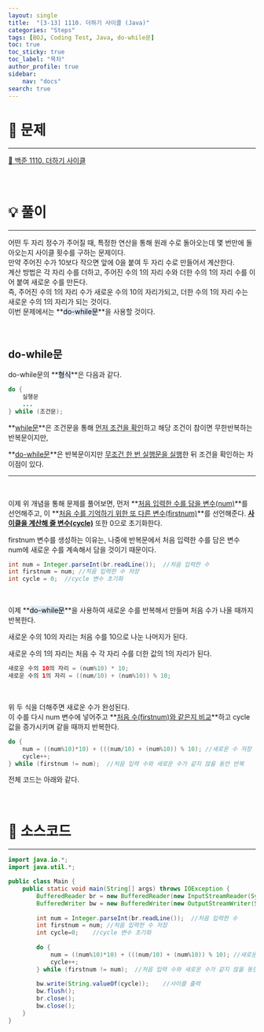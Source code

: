 ```yaml
---
layout: single
title:  "[3-13] 1110. 더하기 사이클 (Java)"
categories: "Steps" 
tags: [BOJ, Coding Test, Java, do-while문]
toc: true
toc_sticky: true
toc_label: "목차"
author_profile: true
sidebar:
    nav: "docs"
search: true
---
```


# 🔎 문제
<hr/>

[🔗 백준 1110. 더하기 사이클](https://www.acmicpc.net/problem/1110)
<br/><br/><br/>

# 💡 풀이
<hr/>

어떤 두 자리 정수가 주어질 때, 특정한 연산을 통해 원래 수로 돌아오는데 몇 번만에 돌아오는지 사이클 횟수를 구하는 문제이다.<br>
만약 주어진 수가 10보다 작으면 앞에 0을 붙여 두 자리 수로 만들어서 계산한다.<br>
계산 방법은 각 자리 수를 더하고, 주어진 수의 1의 자리 수와 더한 수의 1의 자리 수를 이어 붙여 새로운 수를 만든다.<br>
즉, 주어진 수의 1의 자리 수가 새로운 수의 10의 자리가되고, 더한 수의 1의 자리 수는 새로운 수의 1의 자리가 되는 것이다.<br>
이번 문제에서는 **<mark style='background-color: #E1EAF3'>do-while문</mark>**을 사용할 것이다.

<br>

## do-while문

do-while문의 **<mark style='background-color: #E1EAF3'>형식</mark>**은 다음과 같다.

```java
do {
    실행문
    ...
} while (조건문);
```

**<u>while문</u>**은 조건문을 통해 <u>먼저 조건을 확인</u>하고 해당 조건이 참이면 무한반복하는 반복문이지만, 

**<u>do-while문</u>**은 반복문이지만 <u>무조건 한 번 실행문을 실행</u>한 뒤 조건을 확인하는 차이점이 있다.

<hr>
<br>

이제 위 개념을 통해 문제를 풀어보면, 먼저 **<u>처음 입력한 수를 담을 변수(num)</u>**를 선언해주고, 이 **<u>처음 수를 기억하기 위한 또 다른 변수(firstnum)</u>**를 선언해준다. **<u>사이클을 계산해 줄 변수(cycle)</u>** 또한 0으로 초기화한다.

firstnum 변수를 생성하는 이유는, 나중에 반복문에서 처음 입력한 수를 담은 변수 num에 새로운 수를 계속해서 담을 것이기 때문이다.

```java
int num = Integer.parseInt(br.readLine());  //처음 입력한 수
int firstnum = num; //처음 입력한 수 저장
int cycle = 0;  //cycle 변수 초기화
```

<br>

이제 **<mark style='background-color: #E1EAF3'>do-while문</mark>**을 사용하여 새로운 수를 반복해서 만들며 처음 수가 나올 때까지 반복한다.

새로운 수의 10의 자리는 처음 수를 10으로 나눈 나머지가 된다.

새로운 수의 1의 자리는 처음 수 각 자리 수를 더한 값의 1의 자리가 된다.

```java
새로운 수의 10의 자리 = (num%10) * 10;
새로운 수의 1의 자리 = ((num/10) + (num%10)) % 10;
```

<br>

위 두 식을 더해주면 새로운 수가 완성된다.<br>
이 수를 다시 num 변수에 넣어주고 **<u>처음 수(firstnum)와 같은지 비교</u>**하고 cycle값을 증가시키며 같을 때까지 반복한다.

```java
do {
    num = ((num%10)*10) + (((num/10) + (num%10)) % 10); //새로운 수 저장
    cycle++;
} while (firstnum != num);  //처음 입력 수와 새로운 수가 같지 않을 동안 반복
```

전체 코드는 아래와 같다.
<br/><br/><br/>

# 📃 소스코드
<hr/>

```java
import java.io.*;
import java.util.*;

public class Main {
    public static void main(String[] args) throws IOException {
    	BufferedReader br = new BufferedReader(new InputStreamReader(System.in));
    	BufferedWriter bw = new BufferedWriter(new OutputStreamWriter(System.out));
        
    	int num = Integer.parseInt(br.readLine());  //처음 입력한 수
		int firstnum = num; //처음 입력한 수 저장
    	int cycle=0;    //cycle 변수 초기화
    	
    	do {
            num = ((num%10)*10) + (((num/10) + (num%10)) % 10); //새로운 수 저장
            cycle++;
    	} while (firstnum != num);  //처음 입력 수와 새로운 수가 같지 않을 동안 반복
    	
    	bw.write(String.valueOf(cycle));    //사이클 출력
    	bw.flush();
    	br.close();
    	bw.close();
    }    	
}
```